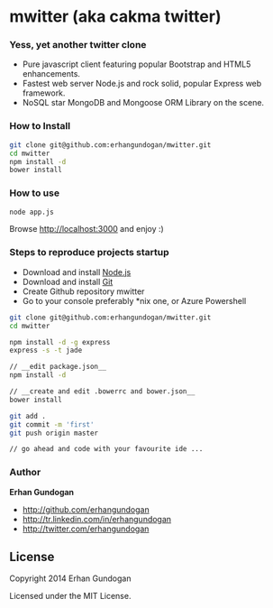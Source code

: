 # mwitter (aka cakma twitter)

### Yess, yet another twitter clone

* Pure javascript client featuring popular Bootstrap and HTML5 enhancements.
* Fastest web server Node.js and rock solid, popular Express web framework.
* NoSQL star MongoDB and Mongoose ORM Library on the scene.

### How to Install

```bash
git clone git@github.com:erhangundogan/mwitter.git
cd mwitter
npm install -d
bower install
```

### How to use

```bash
node app.js
```

Browse [http://localhost:3000](http://localhost:3000) and enjoy :)

### Steps to reproduce projects startup
* Download and install [Node.js](http://nodejs.org/download/)
* Download and install [Git](http://git-scm.com/downloads)
* Create Github repository mwitter
* Go to your console preferably *nix one, or Azure Powershell

```bash
git clone git@github.com:erhangundogan/mwitter.git
cd mwitter

npm install -d -g express
express -s -t jade

// __edit package.json__
npm install -d

// __create and edit .bowerrc and bower.json__
bower install

git add .
git commit -m 'first'
git push origin master

// go ahead and code with your favourite ide ...
```


### Author

**Erhan Gundogan**

* http://github.com/erhangundogan
* http://tr.linkedin.com/in/erhangundogan
* http://twitter.com/erhangundogan


License
---------------------

Copyright 2014 Erhan Gundogan

Licensed under the MIT License.